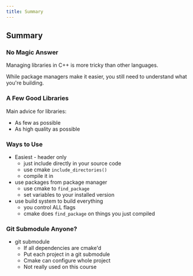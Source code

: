 ```yaml
---
title: Summary
---
```


## Summary

### No Magic Answer

Managing libraries in C++ is more tricky than other languages.

While package managers make it easier, you still need to understand what you're building.


### A Few Good Libraries

Main advice for libraries:

* As few as possible
* As high quality as possible


### Ways to Use

* Easiest - header only
    * just include directly in your source code
    * use cmake `include_directories()`
    * compile it in
* use packages from package manager
    * use cmake to `find_package`
    * set variables to your installed version
* use build system to build everything
    * you control ALL flags
    * cmake does `find_package` on things you just compiled


### Git Submodule Anyone?

* git submodule
    * If all dependencies are cmake'd
    * Put each project in a git submodule
    * Cmake can configure whole project
    * Not really used on this course
